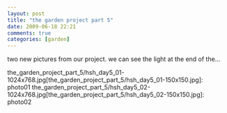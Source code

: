```yaml
---
layout: post
title: "the garden project part 5"
date: 2009-06-18 22:21
comments: true
categories: [garden]
---
```


two new pictures from our project. we can see the light at the end of the...

the_garden_project_part_5/hsh_day5_01-1024x768.jpg[the_garden_project_part_5/hsh_day5_01-150x150.jpg]: photo01
the_garden_project_part_5/hsh_day5_02-1024x768.jpg[the_garden_project_part_5/hsh_day5_02-150x150.jpg]: photo02
